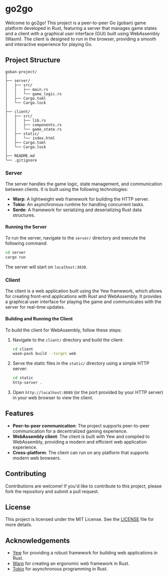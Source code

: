 # go2go

Welcome to go2go! This project is a peer-to-peer Go (goban) game platform developed in Rust, featuring a server that manages game states and a client with a graphical user interface (GUI) built using WebAssembly (Wasm). The client is designed to run in the browser, providing a smooth and interactive experience for playing Go.

## Project Structure

```
goban-project/
│
├── server/
│   ├── src/
│   │   ├── main.rs
│   │   └── game_logic.rs
│   ├── Cargo.toml
│   └── Cargo.lock
│
├── client/
│   ├── src/
│   │   ├── lib.rs
│   │   ├── components.rs
│   │   └── game_state.rs
│   ├── static/
│   │   └── index.html
│   ├── Cargo.toml
│   └── Cargo.lock
│
├── README.md
└── .gitignore
```

### Server

The server handles the game logic, state management, and communication between clients. It is built using the following technologies:
- **Warp**: A lightweight web framework for building the HTTP server.
- **Tokio**: An asynchronous runtime for handling concurrent tasks.
- **Serde**: A framework for serializing and deserializing Rust data structures.

#### Running the Server

To run the server, navigate to the `server/` directory and execute the following command:

```bash
cd server
cargo run
```

The server will start on `localhost:3030`.

### Client

The client is a web application built using the Yew framework, which allows for creating front-end applications with Rust and WebAssembly. It provides a graphical user interface for playing the game and communicates with the server for real-time updates.

#### Building and Running the Client

To build the client for WebAssembly, follow these steps:

1. Navigate to the `client/` directory and build the client:

   ```bash
   cd client
   wasm-pack build --target web
   ```

2. Serve the static files in the `static/` directory using a simple HTTP server:

   ```bash
   cd static
   http-server .
   ```

3. Open `http://localhost:8080` (or the port provided by your HTTP server) in your web browser to view the client.

## Features

- **Peer-to-peer communication**: The project supports peer-to-peer communication for a decentralized gaming experience.
- **WebAssembly client**: The client is built with Yew and compiled to WebAssembly, providing a modern and efficient web application experience.
- **Cross-platform**: The client can run on any platform that supports modern web browsers.

## Contributing

Contributions are welcome! If you'd like to contribute to this project, please fork the repository and submit a pull request.

## License

This project is licensed under the MIT License. See the [LICENSE](LICENSE) file for more details.

## Acknowledgements

- [Yew](https://yew.rs/) for providing a robust framework for building web applications in Rust.
- [Warp](https://github.com/seanmonstar/warp) for creating an ergonomic web framework in Rust.
- [Tokio](https://tokio.rs/) for asynchronous programming in Rust.
